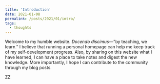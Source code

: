 ```yaml
---
title: 'Introduction'
date: 2021-01-08
permalink: /posts/2021/01/intro/
tags:
  - thoughts
---
```


Welcome to my humble website. *Docendo discimus*—"by teaching, we learn." I believe that running a personal homepage can help me keep track of my self-development progress. Also, by sharing on this website what I have learned, I can have a place to take notes and digest the new knowledge. More importantly, I hope I can contribute to the community through my blog posts.              

ZZ
